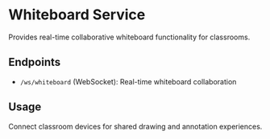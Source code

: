 # Whiteboard Service

Provides real-time collaborative whiteboard functionality for classrooms.

## Endpoints

- `/ws/whiteboard` (WebSocket): Real-time whiteboard collaboration

## Usage

Connect classroom devices for shared drawing and annotation experiences.
